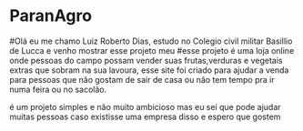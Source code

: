 # ParanAgro

#Olá eu me chamo Luiz Roberto Dias, estudo no Colegio civil militar Basillio de Lucca e venho mostrar esse projeto meu
#esse projeto é uma loja online onde pessoas do campo possam vender suas frutas,verduras e vegetais extras que sobram na sua lavoura, esse site foi criado para ajudar a venda para pessoas que não gostam de sair de casa ou não tem tempo pra ir numa feira ou no sacolão.

é um projeto simples e não muito ambicioso mas eu sei que pode ajudar muitas pessoas caso existisse uma empresa disso e espero que gostem
